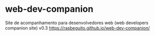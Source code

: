 # web-dev-companion
Site de acompanhamento para desenvolvedores web (web developers companion site) v0.3
https://rasbeguito.github.io/web-dev-companion/
